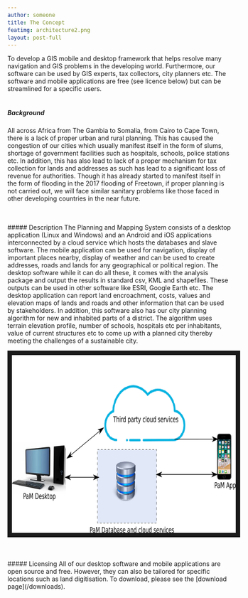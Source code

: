 ```yaml
---
author: someone
title: The Concept
featimg: architecture2.png
layout: post-full
---
```

To develop a GIS mobile and desktop framework that helps resolve many navigation and GIS problems in the developing world. Furthermore, our software can be used by GIS experts, tax collectors, city planners etc. The software and mobile applications are free (see licence below) but can be streamlined for a specific users.
<br/>
<br/>
##### Background
All across Africa from The Gambia to Somalia, from Cairo to Cape Town, there is a lack of proper urban and rural  planning. This has caused the congestion of our cities which usually manifest itself in the form of slums, shortage of government facilities such as hospitals, schools, police stations etc. In addition, this has also lead to lack of a proper mechanism for tax collection for lands and addresses as such has lead to a significant loss of revenue for authorities. Though it has already started to manifest itself in the form of flooding in the 2017 flooding of Freetown, if proper planning is not carried out, we will face similar sanitary problems like those faced in other developing countries in the near future.

<br/>
<br/>
##### Description
The Planning and Mapping System consists of a desktop application (Linux and Windows) and an Android and iOS applications interconnected by a cloud service which hosts the databases and slave software. The mobile application can be used for navigation, display of important places nearby, display of weather and can be used to create addresses, roads and lands for any geographical or political region. The desktop software while it can do all these, it comes with the analysis package and output the results in standard csv, KML and shapefiles. These outputs can be used in other software like ESRI, Google Earth etc. The desktop application can report land encroachment, costs, values and elevation maps of lands and roads and other information that can be used by stakeholders. In addition, this software also has our city planning algorithm for new and inhabited parts of a district. The algorithm uses terrain elevation profile, number of schools, hospitals etc per inhabitants, value of current structures etc to come up with a planned city thereby meeting the challenges of a sustainable city.


<a href="/media/compressed/architecture2.png
" target="_blank"><img src="/media/compressed/architecture2.png" 
alt="IMAGE ALT TEXT HERE" width="600" height="400" border="10" /></a>


<br/>
<br/>
##### Licensing
All of our desktop software and mobile applications are open source and free. However, they can also be tailored for specific locations such as land digitisation. To download, please see the [download page](/downloads). 
<br/>
<br/>
